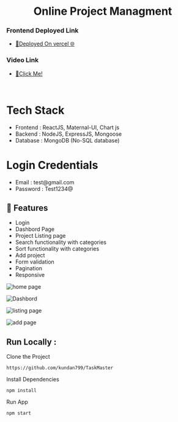 
<h1 align="center"> Online Project Managment</h1>
<h3>Frontend Deployed  Link</h3>
<ul>
<li>
<a  href="https://task-management-mdr9.vercel.app/">🔗Deployed On vercel  🌐</a>
</li>
</ul>
<h3>Video Link</h3>
<ul>
<li>
<a  href="https://drive.google.com/file/d/1FBwWcfPIRJoxGPCmJSJAQkYUC64tiTj7/view?usp=drive_link">🔗Click Me!</a>
</li>
</ul>
<br />
<h1>Tech Stack</h1> 
<ul>
  <li>Frontend : ReactJS, Maternal-UI, Chart js</li>
   <li>Backend : NodeJS, ExpressJS, Mongoose</li>
   <li>Database : MongoDB (No-SQL database)</li>
</ul>

<h1> Login Credentials  </h1>
<ul>
  <li>Email : test@gmail.com</li>
  <li>Password : Test1234@</li>
</ul>

## 🚀 Features
- Login
- Dashbord Page
- Project Listing page
- Search functionality with categories
- Sort functionality with categories 
- Add project
- Form validation
- Pagination
- Responsive


![home page](https://github.com/kundan799/TaskMaster/assets/101567147/5b843735-3539-4ec8-8fce-39353d84d087)

![Dashbord](https://github.com/kundan799/TaskMaster/assets/101567147/93792f4c-9c5b-48b4-ab0f-125670c695e6)

![listing page](https://github.com/kundan799/TaskMaster/assets/101567147/24b82a60-143b-4fc9-9fc3-e849f74104bf)

![add page](https://github.com/kundan799/TaskMaster/assets/101567147/1be35f00-2037-4eae-bc90-e101a311278a)

## Run Locally :
Clone the Project
```
https://github.com/kundan799/TaskMaster
``` 

Install Dependencies
```
npm install 
```

Run App
```
npm start
